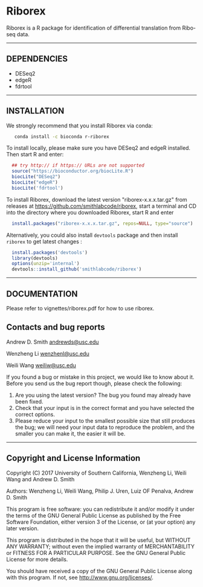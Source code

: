 # Riborex

Riborex is a R package for identification of differential translation from Ribo-seq data.

--------------------------------------------------------

## DEPENDENCIES
* DESeq2
* edgeR
* fdrtool
--------------------------------------------------------
## INSTALLATION
We strongly recommend that you install Riborex via conda:
```bash
   conda install -c bioconda r-riborex
```
To install locally, please make sure you have DESeq2 and edgeR installed.
Then start R and enter:
```r
  ## try http:// if https:// URLs are not supported
  source("https://bioconductor.org/biocLite.R")
  biocLite("DESeq2")
  biocLite("edgeR")
  biocLite('fdrtool')
```
To install Riborex, download the latest version
"riborex-x.x.x.tar.gz" from releases
at https://github.com/smithlabcode/riborex, start
a terminal and CD into the directory where you downloaded Riborex,
start R and enter
```r
  install.packages("riborex-x.x.x.tar.gz", repos=NULL, type="source")
```
Alternatively, you could also install `devtools` package and then install
`riborex` to get latest changes :

```r
  install.packages('devtools')
  library(devtools)
  options(unzip='internal')
  devtools::install_github('smithlabcode/riborex')
```
--------------------------------------------------------

## DOCUMENTATION
Please refer to vignettes/riborex.pdf for how to use riborex.

## Contacts and bug reports
Andrew D. Smith
andrewds@usc.edu

Wenzheng Li
wenzhenl@usc.edu

Weili Wang
weiliw@usc.edu

If you found a bug or mistake in this project, we would like to know about it.
Before you send us the bug report though, please check the following:

1. Are you using the latest version? The bug you found may already have been
   fixed.
2. Check that your input is in the correct format and you have selected the
   correct options.
3. Please reduce your input to the smallest possible size that still produces
   the bug; we will need your input data to reproduce the problem, and the
   smaller you can make it, the easier it will be.

--------------------------------------------------------
## Copyright and License Information
Copyright (C) 2017 University of Southern California, Wenzheng Li, Weili Wang
and Andrew D. Smith

Authors: Wenzheng Li, Weili Wang, Philip J. Uren, Luiz OF Penalva, Andrew D. Smith

This program is free software: you can redistribute it and/or modify it under
the terms of the GNU General Public License as published by the Free Software
Foundation, either version 3 of the License, or (at your option) any later
version.

This program is distributed in the hope that it will be useful, but WITHOUT
ANY WARRANTY; without even the implied warranty of MERCHANTABILITY or FITNESS
FOR A PARTICULAR PURPOSE. See the GNU General Public License for more details.

You should have received a copy of the GNU General Public License along with
this program. If not, see http://www.gnu.org/licenses/.
